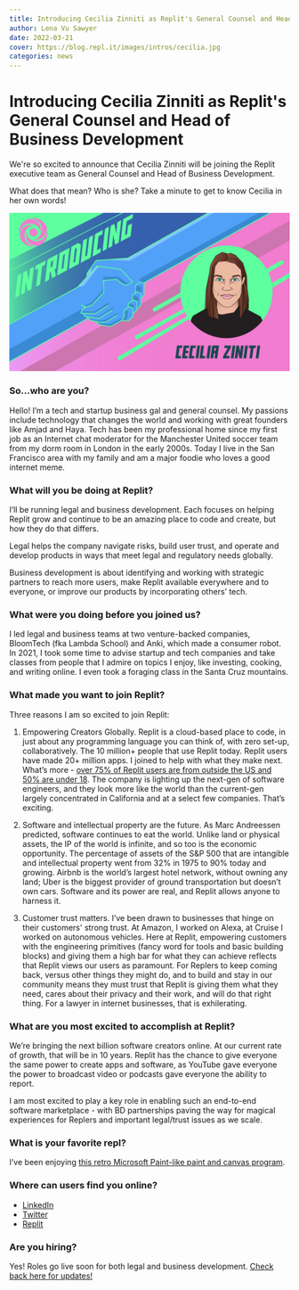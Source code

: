 ```yaml
---
title: Introducing Cecilia Zinniti as Replit's General Counsel and Head of Business Development 
author: Lena Vu Sawyer
date: 2022-03-21
cover: https://blog.repl.it/images/intros/cecilia.jpg
categories: news
---
```

# Introducing Cecilia Zinniti as Replit's General Counsel and Head of Business Development 

We're so excited to announce that Cecilia Zinniti will be joining the Replit executive team as General Counsel and Head of Business Development. 

What does that mean? Who is she? Take a minute to get to know Cecilia in her own words!

![Cecilia-01](/static/images/intros/cecilia.jpg)

### So...who are you? 
Hello! I’m a tech and startup business gal and general counsel. My passions include technology that changes the world and working with great founders like Amjad and Haya. Tech has been my professional home since my first job as an Internet chat moderator for the Manchester United soccer team from my dorm room in London in the early 2000s. Today I live in the San Francisco area with my family and am a major foodie who loves a good internet meme. 

### What will you be doing at Replit?
I’ll be running legal and business development. Each focuses on helping Replit grow and continue to be an amazing place to code and create, but how they do that differs. 

Legal helps the company navigate risks, build user trust, and operate and develop products in ways that meet legal and regulatory needs globally. 

Business development is about identifying and working with strategic partners to reach more users, make Replit available everywhere and to everyone, or improve our products by incorporating others’ tech.  

### What were you doing before you joined us?
I led legal and business teams at two venture-backed companies, BloomTech (fka Lambda School) and Anki, which made a consumer robot. In 2021, I took some time to advise startup and tech companies and take classes from people that I admire on topics I enjoy, like investing, cooking, and writing online. I even took a foraging class in the Santa Cruz mountains. 

### What made you want to join Replit? 
Three reasons I am so excited to join Replit: 

1. Empowering Creators Globally. Replit is a cloud-based place to code, in just about any programming language you can think of, with zero set-up, collaboratively. The 10 million+ people that use Replit today. Replit users have made  20+ million apps. I joined to help with what they make next. What’s more - [over 75% of Replit users are from outside the US and 50% are under 18](https://www.notboring.co/p/replit-remix-the-internet?s=r). The company is lighting up the next-gen of software engineers, and they look more like the world than the current-gen largely concentrated in California and at a select few companies. That’s exciting.

2. Software and intellectual property are the future. As Marc Andreessen predicted, software continues to eat the world. Unlike land or physical assets, the IP of the world is infinite, and so too is the economic opportunity. The percentage of assets of the S&P 500 that are intangible and intellectual property went from 32% in 1975 to 90% today and growing. Airbnb is the world’s largest hotel network, without owning any land; Uber is the biggest provider of ground transportation but doesn’t own cars. Software and its power are real, and Replit allows anyone to harness it. 

3. Customer trust matters. I’ve been drawn to businesses that hinge on their customers' strong trust. At Amazon, I worked on Alexa, at Cruise I worked on autonomous vehicles. Here at Replit, empowering customers with the engineering primitives (fancy word for tools and basic building blocks) and giving them a high bar for what they can achieve reflects that Replit views our users as paramount. For Replers to keep coming back, versus other things they might do, and to build and stay in our community means they must trust that Replit is giving them what they need, cares about their privacy and their work, and will do that right thing. For a lawyer in internet businesses, that is exhilerating. 

### What are you most excited to accomplish at Replit?

We’re bringing the next billion software creators online. At our current rate of growth, that will be in 10 years. Replit has the chance to give everyone the same power to create apps and software, as YouTube gave everyone the power to broadcast video or podcasts gave everyone the ability to report.  

I am most excited to play a key role in enabling such an end-to-end software marketplace - with BD partnerships paving the way for magical experiences for Replers and important legal/trust issues as we scale.

### What is your favorite repl?
I’ve been enjoying [this retro Microsoft Paint-like paint and canvas program](https://online-paint--spicedspices.repl.co/). 

### Where can users find you online? 
* [LinkedIn](https://www.linkedin.com/in/ceciliaziniti/)
* [Twitter](https://twitter.com/CeciliaZin)
* [Replit](https://replit.com/@CeciliaZiniti1) 


### Are you hiring?

Yes! Roles go live soon for both legal and business development. [Check back here for updates!](https://replit.com/site/careers)